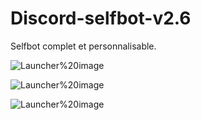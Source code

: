 # Discord-selfbot-v2.6
Selfbot complet et personnalisable.

![Launcher%20image](https://github.com/aqwa/Discord-selfbot-v2.6/blob/master/Launcher%20image.png)

![Launcher%20image](https://github.com/aqwa/Discord-selfbot-v2.6/blob/master/Launcher%20image.png)

![Launcher%20image](https://github.com/aqwa/Discord-selfbot-v2.6/blob/master/Launcher%20image.png)
